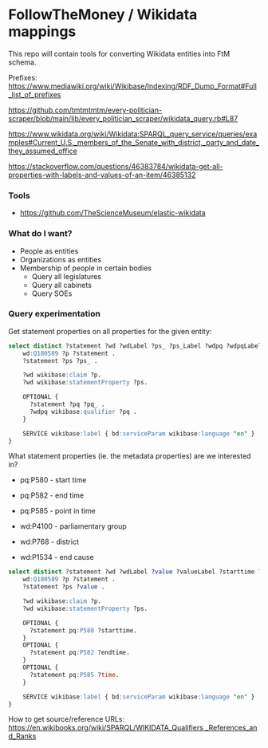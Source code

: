 # FollowTheMoney / Wikidata mappings

This repo will contain tools for converting Wikidata entities into FtM schema.

Prefixes: https://www.mediawiki.org/wiki/Wikibase/Indexing/RDF_Dump_Format#Full_list_of_prefixes 

https://github.com/tmtmtmtm/every-politician-scraper/blob/main/lib/every_politician_scraper/wikidata_query.rb#L87

https://www.wikidata.org/wiki/Wikidata:SPARQL_query_service/queries/examples#Current_U.S._members_of_the_Senate_with_district,_party_and_date_they_assumed_office

https://stackoverflow.com/questions/46383784/wikidata-get-all-properties-with-labels-and-values-of-an-item/46385132

### Tools

* https://github.com/TheScienceMuseum/elastic-wikidata

### What do I want?

* People as entities
* Organizations as entities
* Membership of people in certain bodies
    * Query all legislatures
    * Query all cabinets
    * Query SOEs


### Query experimentation

Get statement properties on all properties for the given entity:

```sql
select distinct ?statement ?wd ?wdLabel ?ps_ ?ps_Label ?wdpq ?wdpqLabel ?pq_ ?pq_Label where {
    wd:Q180589 ?p ?statement .
    ?statement ?ps ?ps_ .

    ?wd wikibase:claim ?p.
    ?wd wikibase:statementProperty ?ps.

    OPTIONAL {
      ?statement ?pq ?pq_ .
      ?wdpq wikibase:qualifier ?pq .
    }

    SERVICE wikibase:label { bd:serviceParam wikibase:language "en" }
}
```

What statement properties (ie. the metadata properties) are we interested in?

* pq:P580 - start time
* pq:P582 - end time
* pq:P585 - point in time

* wd:P4100 - parliamentary group
* wd:P768 - district 
* wd:P1534 - end cause

```sql
select distinct ?statement ?wd ?wdLabel ?value ?valueLabel ?starttime ?endtime ?time where {
    wd:Q180589 ?p ?statement .
    ?statement ?ps ?value .

    ?wd wikibase:claim ?p.
    ?wd wikibase:statementProperty ?ps.

    OPTIONAL {
      ?statement pq:P580 ?starttime.
    }
    OPTIONAL {
      ?statement pq:P582 ?endtime.
    }
    OPTIONAL {
      ?statement pq:P585 ?time.
    }

    SERVICE wikibase:label { bd:serviceParam wikibase:language "en" }
}
```

How to get source/reference URLs: https://en.wikibooks.org/wiki/SPARQL/WIKIDATA_Qualifiers,_References_and_Ranks 